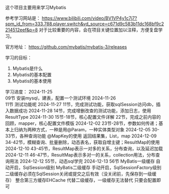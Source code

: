 这个项目主要用来学习Mybatis

参考学习网站是：
https://www.bilibili.com/video/BV1VP4y1c7j7?spm_id_from=333.788.player.switch&vd_source=c671d9c583b11dc168bf9c2214512eef&p=8
对于比较重要的内容，会在项目关键位置加以注释，方便复盘学习。

官方地址：
https://github.com/mybatis/mybatis-3/releases

学习的目标：
1. Mybatis是什么
2. Mybatis的基本配置
3. Mybatis的基本使用

学习进度：
2024-11-25  
    09节 安装mysql，建表，配置一个测试环境
2024-11-26   
    11节 测试功能呢
2024-11-27
    11节，完成测试功能，获取sqlSession访问db，插入数据成功
2024-11-28
    14节，完成增删改查的测试功能，添加日志，使用ResultType
2024-11-30
    15节-18节，核心配置文件详解
    22节，完成之前内容的回顾，mapper，核心配置文件模版
2024-12-02
    23节-28节，参数如何传递；基本上归纳为两种方式，一种是用@Param，一种实体类型对象
2024-12-05
    30-33节，各种查询功能 @MapKey的使用 返回结果集，List，map
2024-12-09
    34-42节，模糊查询、批量删除，动态表名，获取自增主键；ResultMap的使用
2024-12-10
    43-45节，ResultMap表示一对多的关系，分布查询，以及延迟加载
2024-12-11
    46-47节，ResultMap表示多对一的关系，collection用法，分布查询用法
2024-12-12
    55节，动态sql学完
2024-12-13
    56节
    MyBatis一级缓存
        自动开启，SqlSession级别
    MyBatis二级缓存
        手动开启，SqlSessionFactory级别
        二级缓存必须在SqlSession关闭或提交之后有效（没关闭前，先保存到一级缓存）
    整合第三方缓存EHCache
        代替二级缓存，一级缓存无法替代
        只要会配置即可